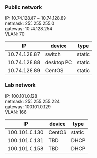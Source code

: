 ### Public network                                                                 
                                                                                   
IP: 10.74.128.87 ~ 10.74.128.89                                                    
netmask: 255.255.255.0                                                             
gateway: 10.74.128.254                                                             
VLAN: 70                                                                           
                                                                                   
| IP             | device          | type    |                                     
| ---            | ---             | ---     |                                     
| 10.74.128.87   | switch          | static  |                                     
| 10.74.128.88   | desktop PC      | static  |                                     
| 10.74.128.89   | CentOS          | static  |                                     
                                                                                   
### Lab network                                                                    
                                                                                   
IP: 100.101.0.128                                                                  
netmask: 255.255.255.224                                                           
gateway: 100.101.0.129                                                             
VLAN: 166                                                                          
                                                                                   
| IP             | device          | type    |                                     
| ---            | ---             | ---     |                                     
| 100.101.0.130  | CentOS          | static  |                                     
| 100.101.0.131  | TBD             | DHCP    |                                     
| 100.101.0.158  | TBD             | DHCP    |  
